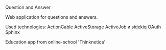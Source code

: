 Question and Answer

Web application for questions and answers.

Used technologies:
ActionCable
ActiveStorage
ActiveJob и sidekiq
OAuth
Sphinx

Education app from online-school 'Thinknetica'
